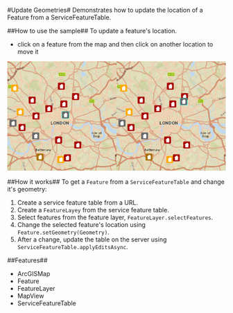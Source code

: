 #Update Geometries#
Demonstrates how to update the location of a Feature from a ServiceFeatureTable.

##How to use the sample##
To update a feature's location.
 - click on a feature from the map and then click on another location to move it

![](UpdateGeometries.png)

##How it works##
To get a `Feature` from a `ServiceFeatureTable` and change it's geometry:

1. Create a service feature table from a URL.
2. Create a `FeatureLayey` from the service feature table.
3. Select features from the feature layer, `FeatureLayer.selectFeatures`.
4. Change the selected feature's location using `Feature.setGeometry(Geometry)`.
5. After a change, update the table on the server using `ServiceFeatureTable.applyEditsAsync`.

##Features##
- ArcGISMap
- Feature
- FeatureLayer
- MapView
- ServiceFeatureTable
